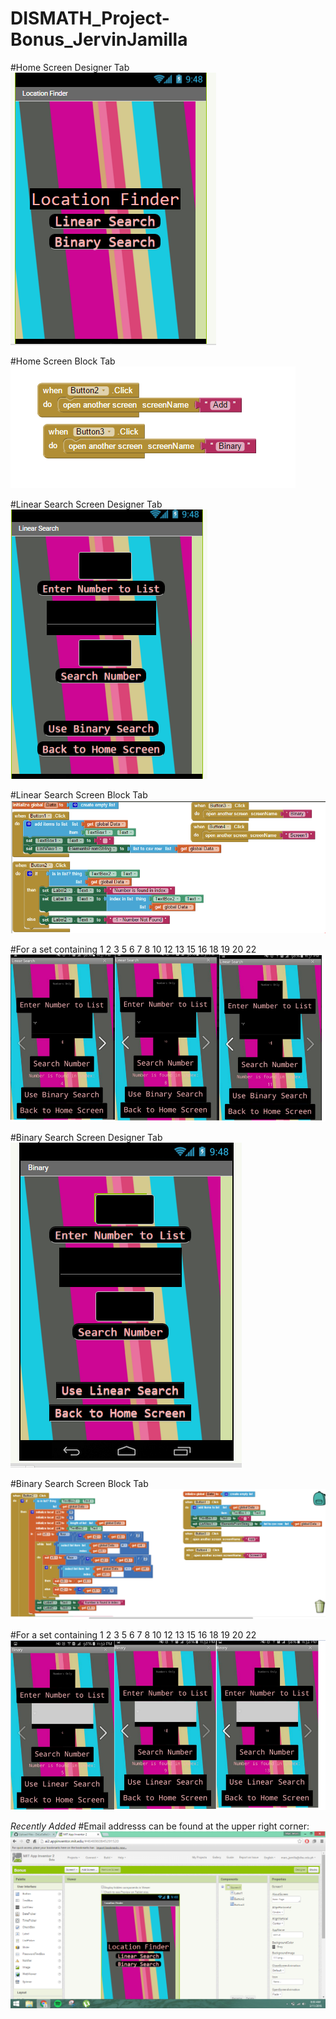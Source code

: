 # DISMATH_Project-Bonus_JervinJamilla
#Home Screen Designer Tab
![Home](Home.PNG)

#Home Screen Block Tab
![HomeBlock](HomeBlock.PNG)

#Linear Search Screen Designer Tab
![Linear](Linear.PNG)

#Linear Search Screen Block Tab
![LinearBlock](LinearBlock.PNG)

#For a set containing 1 2 3 5 6 7 8 10 12 13 15 16 18 19 20 22
![Linear Test](Ex1.PNG)

#Binary Search Screen Designer Tab
![Binary](Binary.PNG)

#Binary Search Screen Block Tab
![BinaryBlock](BinaryBlock.PNG)

#For a set containing 1 2 3 5 6 7 8 10 12 13 15 16 18 19 20 22
![Binary Test](Ex2.PNG)

*Recently Added*
#Email addresss can be found at the upper right corner:
![Email](Email.PNG)
